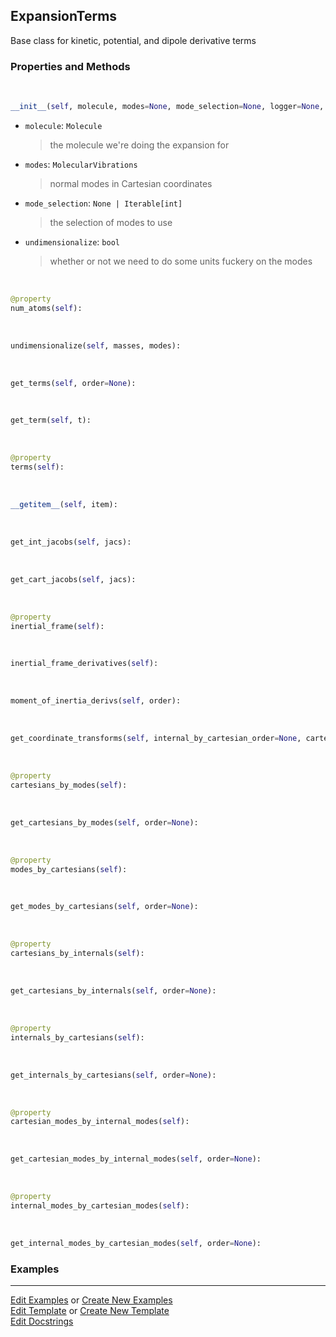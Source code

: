## <a id="Psience.VPT2.Terms.ExpansionTerms">ExpansionTerms</a>
Base class for kinetic, potential, and dipole derivative terms

### Properties and Methods
<a id="Psience.VPT2.Terms.ExpansionTerms.__init__" class="docs-object-method">&nbsp;</a>
```python
__init__(self, molecule, modes=None, mode_selection=None, logger=None, parallelizer=None, checkpointer=None, undimensionalize=True, numerical_jacobians=True, eckart_embed=True, strip_dummies=False, strip_embedding=False, mixed_derivative_handling_mode='numerical', backpropagate_internals=False, direct_propagate_cartesians=False, zero_mass_term=10000000.0, internal_fd_mesh_spacing=0.001, internal_fd_stencil=9, cartesian_fd_mesh_spacing=0.001, cartesian_fd_stencil=9, cartesian_analytic_deriv_order=1, internal_by_cartesian_order=3, cartesian_by_internal_order=4, jacobian_warning_threshold=10000.0, coordinate_transformations=None, coordinate_derivatives=None): 
```

- `molecule`: `Molecule`
    >the molecule we're doing the expansion for
- `modes`: `MolecularVibrations`
    >normal modes in Cartesian coordinates
- `mode_selection`: `None | Iterable[int]`
    >the selection of modes to use
- `undimensionalize`: `bool`
    >whether or not we need to do some units fuckery on the modes

<a id="Psience.VPT2.Terms.ExpansionTerms.num_atoms" class="docs-object-method">&nbsp;</a>
```python
@property
num_atoms(self): 
```

<a id="Psience.VPT2.Terms.ExpansionTerms.undimensionalize" class="docs-object-method">&nbsp;</a>
```python
undimensionalize(self, masses, modes): 
```

<a id="Psience.VPT2.Terms.ExpansionTerms.get_terms" class="docs-object-method">&nbsp;</a>
```python
get_terms(self, order=None): 
```

<a id="Psience.VPT2.Terms.ExpansionTerms.get_term" class="docs-object-method">&nbsp;</a>
```python
get_term(self, t): 
```

<a id="Psience.VPT2.Terms.ExpansionTerms.terms" class="docs-object-method">&nbsp;</a>
```python
@property
terms(self): 
```

<a id="Psience.VPT2.Terms.ExpansionTerms.__getitem__" class="docs-object-method">&nbsp;</a>
```python
__getitem__(self, item): 
```

<a id="Psience.VPT2.Terms.ExpansionTerms.get_int_jacobs" class="docs-object-method">&nbsp;</a>
```python
get_int_jacobs(self, jacs): 
```

<a id="Psience.VPT2.Terms.ExpansionTerms.get_cart_jacobs" class="docs-object-method">&nbsp;</a>
```python
get_cart_jacobs(self, jacs): 
```

<a id="Psience.VPT2.Terms.ExpansionTerms.inertial_frame" class="docs-object-method">&nbsp;</a>
```python
@property
inertial_frame(self): 
```

<a id="Psience.VPT2.Terms.ExpansionTerms.inertial_frame_derivatives" class="docs-object-method">&nbsp;</a>
```python
inertial_frame_derivatives(self): 
```

<a id="Psience.VPT2.Terms.ExpansionTerms.moment_of_inertia_derivs" class="docs-object-method">&nbsp;</a>
```python
moment_of_inertia_derivs(self, order): 
```

<a id="Psience.VPT2.Terms.ExpansionTerms.get_coordinate_transforms" class="docs-object-method">&nbsp;</a>
```python
get_coordinate_transforms(self, internal_by_cartesian_order=None, cartesian_by_internal_order=None, current_cache=None): 
```

<a id="Psience.VPT2.Terms.ExpansionTerms.cartesians_by_modes" class="docs-object-method">&nbsp;</a>
```python
@property
cartesians_by_modes(self): 
```

<a id="Psience.VPT2.Terms.ExpansionTerms.get_cartesians_by_modes" class="docs-object-method">&nbsp;</a>
```python
get_cartesians_by_modes(self, order=None): 
```

<a id="Psience.VPT2.Terms.ExpansionTerms.modes_by_cartesians" class="docs-object-method">&nbsp;</a>
```python
@property
modes_by_cartesians(self): 
```

<a id="Psience.VPT2.Terms.ExpansionTerms.get_modes_by_cartesians" class="docs-object-method">&nbsp;</a>
```python
get_modes_by_cartesians(self, order=None): 
```

<a id="Psience.VPT2.Terms.ExpansionTerms.cartesians_by_internals" class="docs-object-method">&nbsp;</a>
```python
@property
cartesians_by_internals(self): 
```

<a id="Psience.VPT2.Terms.ExpansionTerms.get_cartesians_by_internals" class="docs-object-method">&nbsp;</a>
```python
get_cartesians_by_internals(self, order=None): 
```

<a id="Psience.VPT2.Terms.ExpansionTerms.internals_by_cartesians" class="docs-object-method">&nbsp;</a>
```python
@property
internals_by_cartesians(self): 
```

<a id="Psience.VPT2.Terms.ExpansionTerms.get_internals_by_cartesians" class="docs-object-method">&nbsp;</a>
```python
get_internals_by_cartesians(self, order=None): 
```

<a id="Psience.VPT2.Terms.ExpansionTerms.cartesian_modes_by_internal_modes" class="docs-object-method">&nbsp;</a>
```python
@property
cartesian_modes_by_internal_modes(self): 
```

<a id="Psience.VPT2.Terms.ExpansionTerms.get_cartesian_modes_by_internal_modes" class="docs-object-method">&nbsp;</a>
```python
get_cartesian_modes_by_internal_modes(self, order=None): 
```

<a id="Psience.VPT2.Terms.ExpansionTerms.internal_modes_by_cartesian_modes" class="docs-object-method">&nbsp;</a>
```python
@property
internal_modes_by_cartesian_modes(self): 
```

<a id="Psience.VPT2.Terms.ExpansionTerms.get_internal_modes_by_cartesian_modes" class="docs-object-method">&nbsp;</a>
```python
get_internal_modes_by_cartesian_modes(self, order=None): 
```

### Examples




___

[Edit Examples](https://github.com/McCoyGroup/Psience/edit/edit/ci/examples/ci/docs/Psience/VPT2/Terms/ExpansionTerms.md) or 
[Create New Examples](https://github.com/McCoyGroup/Psience/new/edit/?filename=ci/examples/ci/docs/Psience/VPT2/Terms/ExpansionTerms.md) <br/>
[Edit Template](https://github.com/McCoyGroup/Psience/edit/edit/ci/docs/ci/docs/Psience/VPT2/Terms/ExpansionTerms.md) or 
[Create New Template](https://github.com/McCoyGroup/Psience/new/edit/?filename=ci/docs/templates/ci/docs/Psience/VPT2/Terms/ExpansionTerms.md) <br/>
[Edit Docstrings](https://github.com/McCoyGroup/Psience/edit/edit/Psience/VPT2/Terms.py?message=Update%20Docs)